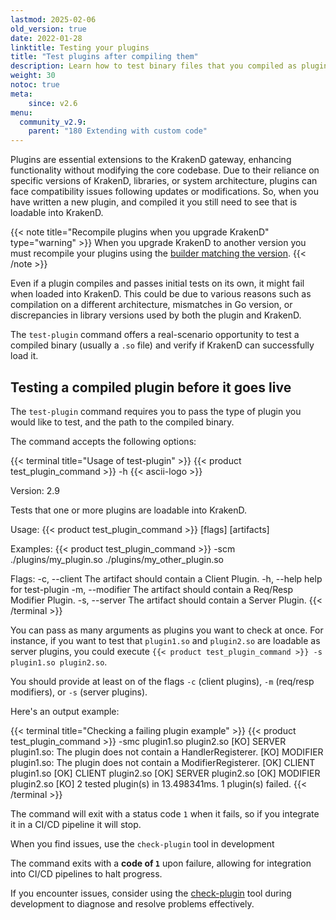 ```yaml
---
lastmod: 2025-02-06
old_version: true
date: 2022-01-28
linktitle: Testing your plugins
title: "Test plugins after compiling them"
description: Learn how to test binary files that you compiled as plugins by loading them to KrakenD and test their behavior before you deploy them to production.
weight: 30
notoc: true
meta:
    since: v2.6
menu:
  community_v2.9:
    parent: "180 Extending with custom code"
---
```

Plugins are essential extensions to the KrakenD gateway, enhancing functionality without modifying the core codebase. Due to their reliance on specific versions of KrakenD, libraries, or system architecture, plugins can face compatibility issues following updates or modifications. So, when you have written a new plugin, and compiled it you still need to see that is loadable into KrakenD.

{{< note title="Recompile plugins when you upgrade KrakenD" type="warning" >}}
When you upgrade KrakenD to another version you must recompile your plugins using the [builder matching the version](/docs/v2.9/extending/writing-plugins/#plugin-builder).
{{< /note >}}

Even if a plugin compiles and passes initial tests on its own, it might fail when loaded into KrakenD. This could be due to various reasons such as compilation on a different architecture, mismatches in Go version, or discrepancies in library versions used by both the plugin and KrakenD.


The `test-plugin` command offers a real-scenario opportunity to test a compiled binary (usually a `.so` file) and verify if KrakenD can successfully load it.

## Testing a compiled plugin before it goes live
The `test-plugin` command requires you to pass the type of plugin you would like to test, and the path to the compiled binary.

The command accepts the following options:

{{< terminal title="Usage of test-plugin" >}}
{{< product test_plugin_command >}} -h
{{< ascii-logo >}}

Version: 2.9

Tests that one or more plugins are loadable into KrakenD.

Usage:
  {{< product test_plugin_command >}} [flags] [artifacts]

Examples:
{{< product test_plugin_command >}} -scm ./plugins/my_plugin.so ./plugins/my_other_plugin.so

Flags:
  -c, --client     The artifact should contain a Client Plugin.
  -h, --help       help for test-plugin
  -m, --modifier   The artifact should contain a Req/Resp Modifier Plugin.
  -s, --server     The artifact should contain a Server Plugin.
{{< /terminal >}}

You can pass as many arguments as plugins you want to check at once. For instance, if you want to test that `plugin1.so` and `plugin2.so` are loadable as server plugins, you could execute `{{< product test_plugin_command >}} -s plugin1.so plugin2.so`.

You should provide at least on of the flags `-c` (client plugins), `-m` (req/resp modifiers), or `-s` (server plugins).

Here's an output example:

{{< terminal title="Checking a failing plugin example" >}}
{{< product test_plugin_command >}} -smc plugin1.so plugin2.so
[KO] SERVER	    plugin1.so: The plugin does not contain a HandlerRegisterer.
[KO] MODIFIER   plugin1.so: The plugin does not contain a ModifierRegisterer.
[OK] CLIENT     plugin1.so
[OK] CLIENT     plugin2.so
[OK] SERVER     plugin2.so
[OK] MODIFIER   plugin2.so
[KO] 2 tested plugin(s) in 13.498341ms.
1 plugin(s) failed.
{{< /terminal >}}

The command will exit with a status code `1` when it fails, so if you integrate it in a CI/CD pipeline it will stop.

When you find issues, use the `check-plugin` tool in development

The command exits with a **code of `1`** upon failure, allowing for integration into CI/CD pipelines to halt progress.

If you encounter issues, consider using the [check-plugin](/docs/v2.9/extending/check-plugin/) tool during development to diagnose and resolve problems effectively.